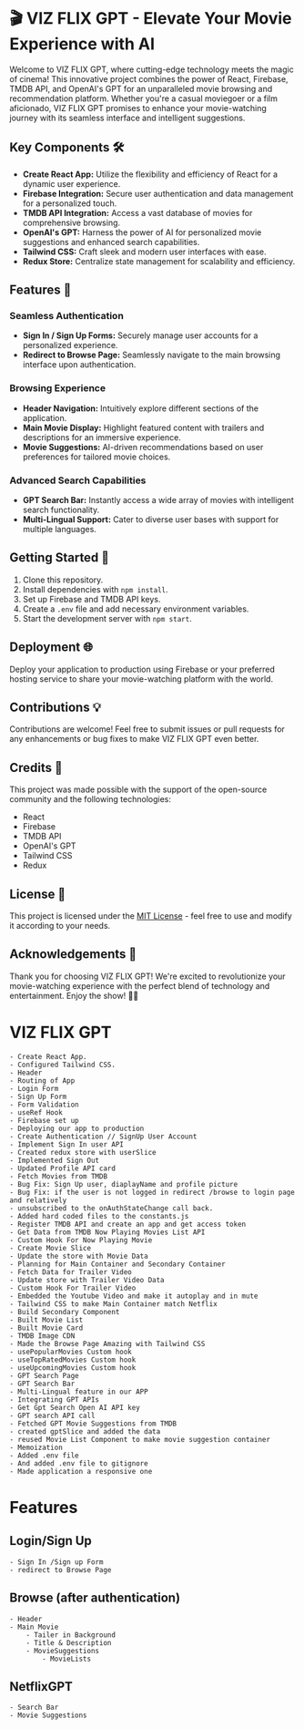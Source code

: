 # 🎬 VIZ FLIX GPT - Elevate Your Movie Experience with AI 

Welcome to VIZ FLIX GPT, where cutting-edge technology meets the magic of cinema! This innovative project combines the power of React, Firebase, TMDB API, and OpenAI's GPT for an unparalleled movie browsing and recommendation platform. Whether you're a casual moviegoer or a film aficionado, VIZ FLIX GPT promises to enhance your movie-watching journey with its seamless interface and intelligent suggestions.

## Key Components 🛠️

- **Create React App:** Utilize the flexibility and efficiency of React for a dynamic user experience.
- **Firebase Integration:** Secure user authentication and data management for a personalized touch.
- **TMDB API Integration:** Access a vast database of movies for comprehensive browsing.
- **OpenAI's GPT:** Harness the power of AI for personalized movie suggestions and enhanced search capabilities.
- **Tailwind CSS:** Craft sleek and modern user interfaces with ease.
- **Redux Store:** Centralize state management for scalability and efficiency.

## Features 🌟

### Seamless Authentication

- **Sign In / Sign Up Forms:** Securely manage user accounts for a personalized experience.
- **Redirect to Browse Page:** Seamlessly navigate to the main browsing interface upon authentication.

### Browsing Experience

- **Header Navigation:** Intuitively explore different sections of the application.
- **Main Movie Display:** Highlight featured content with trailers and descriptions for an immersive experience.
- **Movie Suggestions:** AI-driven recommendations based on user preferences for tailored movie choices.

### Advanced Search Capabilities

- **GPT Search Bar:** Instantly access a wide array of movies with intelligent search functionality.
- **Multi-Lingual Support:** Cater to diverse user bases with support for multiple languages.

## Getting Started 🚀

1. Clone this repository.
2. Install dependencies with `npm install`.
3. Set up Firebase and TMDB API keys.
4. Create a `.env` file and add necessary environment variables.
5. Start the development server with `npm start`.

## Deployment 🌐

Deploy your application to production using Firebase or your preferred hosting service to share your movie-watching platform with the world.

## Contributions 💡

Contributions are welcome! Feel free to submit issues or pull requests for any enhancements or bug fixes to make VIZ FLIX GPT even better.

## Credits 🙌

This project was made possible with the support of the open-source community and the following technologies:

- React
- Firebase
- TMDB API
- OpenAI's GPT
- Tailwind CSS
- Redux

## License 📝

This project is licensed under the [MIT License](LICENSE) - feel free to use and modify it according to your needs.

## Acknowledgements 🎉

Thank you for choosing VIZ FLIX GPT! We're excited to revolutionize your movie-watching experience with the perfect blend of technology and entertainment. Enjoy the show! 🍿🎥

# VIZ FLIX GPT

    - Create React App.
    - Configured Tailwind CSS.
    - Header
    - Routing of App
    - Login Form
    - Sign Up Form
    - Form Validation
    - useRef Hook
    - Firebase set up
    - Deploying our app to production
    - Create Authentication // SignUp User Account
    - Implement Sign In user API
    - Created redux store with userSlice
    - Implemented Sign Out
    - Updated Profile API card
    - Fetch Movies from TMDB
    - Bug Fix: Sign Up user, diaplayName and profile picture
    - Bug Fix: if the user is not logged in redirect /browse to login page and relatively
    - unsubscribed to the onAuthStateChange call back.
    - Added hard coded files to the constants.js
    - Register TMDB API and create an app and get access token
    - Get Data from TMDB Now Playing Movies List API
    - Custom Hook For Now Playing Movie
    - Create Movie Slice
    - Update the store with Movie Data
    - Planning for Main Container and Secondary Container
    - Fetch Data for Trailer Video
    - Update store with Trailer Video Data
    - Custom Hook For Trailer Video
    - Embedded the Youtube Video and make it autoplay and in mute
    - Tailwind CSS to make Main Container match Netflix
    - Build Secondary Component
    - Built Movie List
    - Built Movie Card
    - TMDB Image CDN
    - Made the Browse Page Amazing with Tailwind CSS
    - usePopularMovies Custom hook
    - useTopRatedMovies Custom hook
    - useUpcomingMovies Custom hook
    - GPT Search Page
    - GPT Search Bar
    - Multi-Lingual feature in our APP
    - Integrating GPT APIs
    - Get Gpt Search Open AI API key
    - GPT search API call
    - Fetched GPT Movie Suggestions from TMDB
    - created gptSlice and added the data
    - reused Movie List Component to make movie suggestion container
    - Memoization
    - Added .env file
    - And added .env file to gitignore
    - Made application a responsive one

# Features

## Login/Sign Up

    - Sign In /Sign up Form
    - redirect to Browse Page

## Browse (after authentication)

    - Header
    - Main Movie
        - Tailer in Background
        - Title & Description
        - MovieSuggestions
            - MovieLists

## NetflixGPT

    - Search Bar
    - Movie Suggestions
